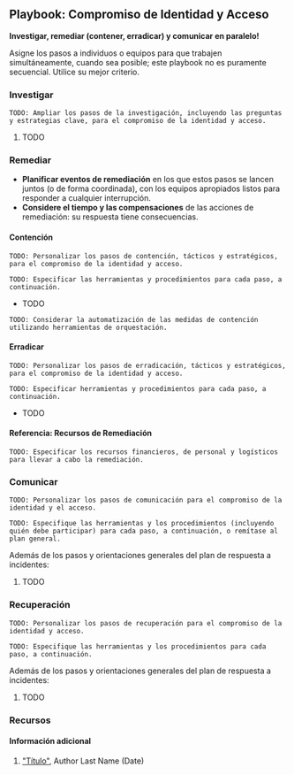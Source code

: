 
## Playbook: Compromiso de Identidad y Acceso

**Investigar, remediar (contener, erradicar) y comunicar en paralelo!**

Asigne los pasos a individuos o equipos para que trabajen simultáneamente, cuando sea posible; este playbook no es puramente secuencial. Utilice su mejor criterio.

### Investigar

`TODO: Ampliar los pasos de la investigación, incluyendo las preguntas y estrategias clave, para el compromiso de la identidad y acceso.`

1. TODO

### Remediar

* **Planificar eventos de remediación** en los que estos pasos se lancen juntos (o de forma coordinada), con los equipos apropiados listos para responder a cualquier interrupción.
* **Considere el tiempo y las compensaciones** de las acciones de remediación: su respuesta tiene consecuencias.

#### Contención

`TODO: Personalizar los pasos de contención, tácticos y estratégicos, para el compromiso de la identidad y acceso.`

`TODO: Especificar las herramientas y procedimientos para cada paso, a continuación.`

* TODO

`TODO: Considerar la automatización de las medidas de contención utilizando herramientas de orquestación.`

#### Erradicar

`TODO: Personalizar los pasos de erradicación, tácticos y estratégicos, para el compromiso de la identidad y acceso.`

`TODO: Especificar herramientas y procedimientos para cada paso, a continuación.`

* TODO

#### Referencia: Recursos de Remediación

`TODO: Especificar los recursos financieros, de personal y logísticos para llevar a cabo la remediación.`

### Comunicar

`TODO: Personalizar los pasos de comunicación para el compromiso de la identidad y el acceso.`

`TODO: Especifique las herramientas y los procedimientos (incluyendo quién debe participar) para cada paso, a continuación, o remítase al plan general.`

Además de los pasos y orientaciones generales del plan de respuesta a incidentes:

1. TODO

### Recuperación

`TODO: Personalizar los pasos de recuperación para el compromiso de la identidad y acceso.`

`TODO: Especifique las herramientas y los procedimientos para cada paso, a continuación.`

Además de los pasos y orientaciones generales del plan de respuesta a incidentes:

1. TODO

### Recursos

#### Información adicional

1. <a name="identity-and-access-playbook-ref-1"></a>["Título"](#TODO-url), Author Last Name (Date)
